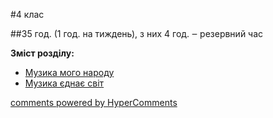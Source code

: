 <div id="hypercomments_widget" class="js-hypercomments-widget invisible"></div>


#4 клас 


##35 год. (1 год. на тиждень), з них 4 год. ‒ резервний час

<p><b>Зміст розділу:</b></p>
<ul type="disc">
<li><a href="https://edera.gitbooks.io/mon-music/content/4/muzyka_moho_narodu.html">Музика мого народу</a></li>
<li><a href="https://edera.gitbooks.io/mon-music/content/4/muzyka_yednae_svit.html">Музика єднає світ</a></li>
</ul>

<div class="js-hypercomments-container">
    <a href="http://hypercomments.com" class="hc-link" title="comments widget">comments powered by HyperComments</a>
</div>